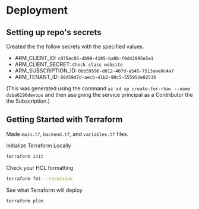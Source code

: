 # Deployment 

## Setting up repo's secrets

Created the the follow secrets with the specified values.

- ARM_CLIENT_ID: `c075ec05-db99-4195-ba8b-f0d42995e5e1`
- ARM_CLIENT_SECRET: `Check class website`
- ARM_SUBSCRIPTION_ID: `0bb59590-d012-407d-a545-7513aae8c4a7`
- ARM_TENANT_ID: `88d59d7d-aecb-41b2-90c5-55595de02536`

(This was generated using the command `az ad sp create-for-rbac --name dsba6190devops` and then assigning the service principal as a Contributor the the Subscription.)

## Getting Started with Terraform

Made `main.tf`, `backend.tf`, and `variables.tf` files.

Initialize Terraform Locally
```bash
terraform init
```

Check your HCL formatting
```bash
terraform fmt --recursive
```

See what Terraform will deploy
```bash
terraform plan
```
